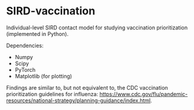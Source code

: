 # SIRD-vaccination
Individual-level SIRD contact model for studying vaccination prioritization (implemented in Python). 

Dependencies:
* Numpy
* Scipy
* PyTorch
* Matplotlib (for plotting)

Findings are similar to, but not equivalent to, the CDC vaccination prioritization guidelines for influenza: https://www.cdc.gov/flu/pandemic-resources/national-strategy/planning-guidance/index.html.
